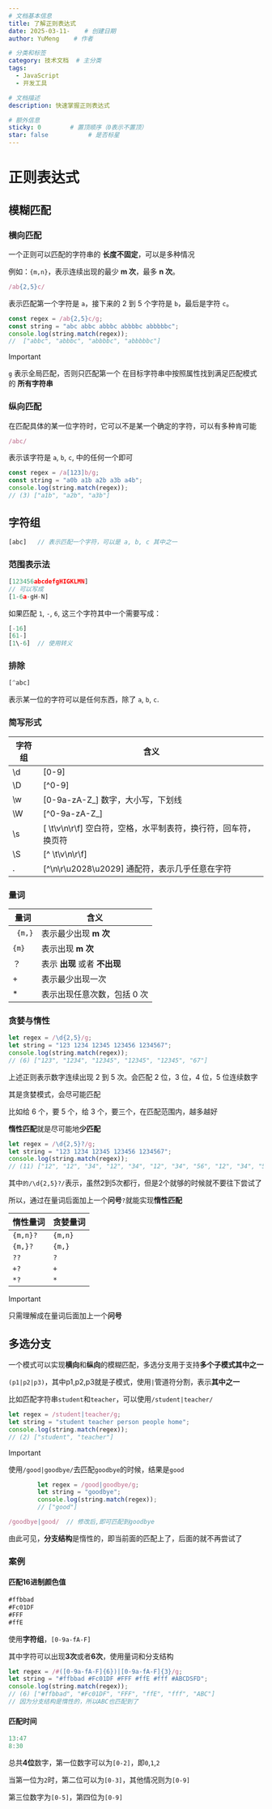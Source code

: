 ```yaml
---
# 文档基本信息
title: 了解正则表达式
date: 2025-03-11-    # 创建日期
author: YuMeng    # 作者

# 分类和标签
category: 技术文档  # 主分类
tags: 
  - JavaScript
  - 开发工具

# 文档描述
description: 快速掌握正则表达式

# 额外信息
sticky: 0        # 置顶顺序（0表示不置顶）
star: false           # 是否标星
---
```


# 正则表达式

## 模糊匹配

### 横向匹配

一个正则可以匹配的字符串的 **长度不固定**，可以是多种情况

例如：`{m,n}`，表示连续出现的最少 **m 次**，最多 **n 次**。

```js
/ab{2,5}c/
```

表示匹配第一个字符是 `a`，接下来的 2 到 5 个字符是 `b`，最后是字符 `c`。

```js
const regex = /ab{2,5}c/g;
const string = "abc abbc abbbc abbbbc abbbbbc";
console.log(string.match(regex));
//  ["abbc", "abbbc", "abbbbc", "abbbbbc"]
```

> [!important]
>
> `g` 表示全局匹配，否则只匹配第一个
> 在目标字符串中按照属性找到满足匹配模式的 **所有字符串**

### 纵向匹配

在匹配具体的某一位字符时，它可以不是某一个确定的字符，可以有多种肯可能

```js
/abc/
```

表示该字符是 `a`, `b`, `c`, 中的任何一个即可

```js
const regex = /a[123]b/g;
const string = "a0b a1b a2b a3b a4b";
console.log(string.match(regex));
// (3) ["a1b", "a2b", "a3b"]
```

## 字符组

```js
[abc]	// 表示匹配一个字符，可以是 a, b, c 其中之一
```

### 范围表示法

```js
[123456abcdefgHIGKLMN]
// 可以写成
[1-6a-gH-N]
```

如果匹配 `1`, `-`, `6`, 这三个字符其中一个需要写成：

```js
[-16]
[61-]
[1\-6]	// 使用转义
```

### 排除

```js
[^abc]
```

表示某一位的字符可以是任何东西，除了 `a`, `b`, `c`.

### 简写形式

| 字符组 | 含义                                                         |
| ------ | ------------------------------------------------------------ |
| \d     | [0-9]                                                        |
| \D     | [^0-9]                                                       |
| \w     | [0-9a-zA-Z_] 数字，大小写，下划线                            |
| \W     | [^0-9a-zA-Z_]                                                |
| \s     | [ \t\v\n\r\f] 空白符，空格，水平制表符，换行符，回车符，换页符 |
| \S     | [^ \t\v\n\r\f]                                               |
| .      | [^\n\r\u2028\u2029] 通配符，表示几乎任意在字符                |

### 量词

| 量词 | 含义                       |
| ---- | -------------------------- |
|` {m,}` | 表示最少出现 **m 次**        |
| `{m}`  | 表示出现 **m 次**            |
| ？   | 表示 **出现** 或者 **不出现** |
| +    | 表示最少出现一次           |
| *    | 表示出现任意次数，包括 0 次  |

### 贪婪与惰性

```js
let regex = /\d{2,5}/g;
let string = "123 1234 12345 123456 1234567";
console.log(string.match(regex));
// (6) ["123", "1234", "12345", "12345", "12345", "67"]
```

上述正则表示数字连续出现 2 到 5 次。会匹配 2 位，3 位，4 位，5 位连续数字

其是贪婪模式，会尽可能匹配

比如给 6 个，要 5 个，给 3 个，要三个，在匹配范围内，越多越好

**惰性匹配**就是尽可能地**少匹配**

```js
let regex = /\d{2,5}?/g;
let string = "123 1234 12345 123456 1234567";
console.log(string.match(regex));
// (11) ["12", "12", "34", "12", "34", "12", "34", "56", "12", "34", "56"]
```

其中`的/\d{2,5}?/`表示，虽然2到5次都行，但是2个就够的时候就不要往下尝试了

所以，通过在量词后面加上一个**问号**`?`就能实现**惰性匹配**

| 惰性量词 | 贪婪量词 |
| -------- | -------- |
| `{m,n}?` | `{m,n}`  |
| `{m,}?`  | `{m,}`   |
| `??`     | `?`      |
| `+?`     | `+`      |
| `*?`     | `*`      |

> [!IMPORTANT]
>
> 只需理解成在量词后面加上一个**问号**

## 多选分支

一个模式可以实现**横向**和**纵向**的模糊匹配，多选分支用于支持**多个子模式其中之一**

`(p1|p2|p3)`，其中p1,p2,p3就是子模式，使用`|`管道符分割，表示**其中之一**

比如匹配字符串`student`和`teacher`，可以使用`/student|teacher/`

```js
let regex = /student|teacher/g;
let string = "student teacher person people home";
console.log(string.match(regex));
// (2) ["student", "teacher"]
```

> [!IMPORTANT]
>
> 使用`/good|goodbye/`去匹配`goodbye`的时候，结果是`good`

```js
		let regex = /good|goodbye/g;
		let string = "goodbye";
		console.log(string.match(regex));
		// ["good"]
```

```js
/goodbye|good/	// 修改后,即可匹配到goodbye
```

由此可见，**分支结构**是惰性的，即当前面的匹配上了，后面的就不再尝试了

### 案例

#### 匹配16进制颜色值

```js
#ffbbad
#Fc01DF
#FFF
#ffE
```

使用**字符组**，`[0-9a-fA-F]`

其中字符可以出现**3次**或者**6次**，使用量词和分支结构

```js
let regex = /#([0-9a-fA-F]{6})|[0-9a-fA-F]{3}/g;
let string = "#ffbbad #Fc01DF #FFF #ffE #fff #ABCDSFD";
console.log(string.match(regex));
// (6) ["#ffbbad", "#Fc01DF", "FFF", "ffE", "fff", "ABC"]
// 因为分支结构是惰性的，所以ABC也匹配到了
```

#### 匹配时间

```js
13:47
8:30
```

总共**4位**数字，第一位数字可以为`[0-2]`，即`0`,`1`,`2`

当第一位为`2`时，第二位可以为`[0-3]`，其他情况则为`[0-9]`

第三位数字为`[0-5]`，第四位为`[0-9]`
